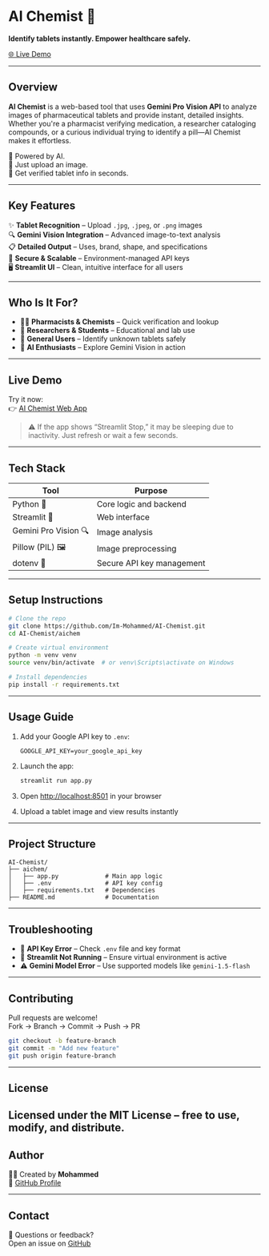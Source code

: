 # **AI Chemist** 🧪  
**Identify tablets instantly. Empower healthcare safely.**

[🌐 Live Demo](https://ai-chemist-odhv.onrender.com/) 

---

## **Overview**

**AI Chemist** is a web-based tool that uses **Gemini Pro Vision API** to analyze images of pharmaceutical tablets and provide instant, detailed insights. Whether you're a pharmacist verifying medication, a researcher cataloging compounds, or a curious individual trying to identify a pill—AI Chemist makes it effortless.

🧠 Powered by AI.  
📸 Just upload an image.  
💊 Get verified tablet info in seconds.

---

## **Key Features**

✨ **Tablet Recognition** – Upload `.jpg`, `.jpeg`, or `.png` images  
🔍 **Gemini Vision Integration** – Advanced image-to-text analysis  
📋 **Detailed Output** – Uses, brand, shape, and specifications  
🧪 **Secure & Scalable** – Environment-managed API keys  
🖥️ **Streamlit UI** – Clean, intuitive interface for all users

---

## **Who Is It For?**

- 🧑‍⚕️ **Pharmacists & Chemists** – Quick verification and lookup  
- 🔬 **Researchers & Students** – Educational and lab use  
- 💊 **General Users** – Identify unknown tablets safely  
- 🧠 **AI Enthusiasts** – Explore Gemini Vision in action

---

## **Live Demo**

Try it now:  
👉 [AI Chemist Web App](https://ai-chemist-odhv.onrender.com/)

> ⚠️ If the app shows “Streamlit Stop,” it may be sleeping due to inactivity. Just refresh or wait a few seconds.

---

## **Tech Stack**

| Tool                | Purpose                          |
|---------------------|----------------------------------|
| Python 🐍           | Core logic and backend           |
| Streamlit 📱        | Web interface                    |
| Gemini Pro Vision 🔍| Image analysis                   |
| Pillow (PIL) 🖼      | Image preprocessing              |
| dotenv 🔐           | Secure API key management        |

---

## **Setup Instructions**

```bash
# Clone the repo
git clone https://github.com/Im-Mohammed/AI-Chemist.git
cd AI-Chemist/aichem

# Create virtual environment
python -m venv venv
source venv/bin/activate  # or venv\Scripts\activate on Windows

# Install dependencies
pip install -r requirements.txt
```

---

## **Usage Guide**

1. Add your Google API key to `.env`:
   ```plaintext
   GOOGLE_API_KEY=your_google_api_key
   ```

2. Launch the app:
   ```bash
   streamlit run app.py
   ```

3. Open [http://localhost:8501](http://localhost:8501) in your browser  
4. Upload a tablet image and view results instantly

---

## **Project Structure**

```
AI-Chemist/
├── aichem/
│   ├── app.py             # Main app logic
│   ├── .env               # API key config
│   ├── requirements.txt   # Dependencies
├── README.md              # Documentation
```

---

## **Troubleshooting**

- 🔑 **API Key Error** – Check `.env` file and key format  
- 🚫 **Streamlit Not Running** – Ensure virtual environment is active  
- ⚠️ **Gemini Model Error** – Use supported models like `gemini-1.5-flash`

---

## **Contributing**

Pull requests are welcome!  
Fork → Branch → Commit → Push → PR

```bash
git checkout -b feature-branch
git commit -m "Add new feature"
git push origin feature-branch
```

---

## **License**
Licensed under the **MIT License** – free to use, modify, and distribute.
---

## **Author**
👨‍💻 Created by **Mohammed**  
🔗 [GitHub Profile](https://github.com/Im-Mohammed)

---
## **Contact**
💬 Questions or feedback?  
Open an issue on [GitHub](https://github.com/Im-Mohammed/AI-Chemist/issues)

